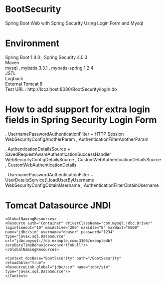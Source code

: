 # BootSecurity
Spring Boot Web with Spring Security Using Login Form and Mysql 

# Environment
Spring Boot 1.4.0 , Spring Security 4.0.3<br>
Maven<br>
mysql , mybatis 3.3.1 , mybatis-spring 1.2.4<br>
JSTL<br>
Logback<br>
External Tomcat 8<br>
Test URL : http://localhost:8080/BootSecurity/login.do

# How to add support for extra login fields in Spring Security Login Form

. UsernamePasswordAuthenticationFilter + HTTP Session
WebSecurityConfigAnotherParam , AuthenticationFilterAnotherParam

. AuthenticationDetailsSource + SavedRequestAwareAuthenticationSuccessHandler
WebSecurityConfigDetailsSource , CustomWebAuthenticationDetailsSource , CustomWebAuthenticationDetails

. UsernamePasswordAuthenticationFilter + UserDetailsService().loadUserByUsername
WebSecurityConfigObtainUsername , AuthenticationFilterObtainUsername

# Tomcat Datasource JNDI
```
<GlobalNamingResources>
<Resource auth="Container" driverClassName="com.mysql.jdbc.Driver" 
loginTimeout="10" maxActive="200" maxIdle="8" maxWait="5000" 
name="jdbc/sim" username="dbuser" password="1234" 
type="javax.sql.DataSource"
url="jdbc:mysql://db.example.com:3306/exampledb?zeroDateTimeBehavior=convertToNull"/>      
</GlobalNamingResources>

<Context docBase="BootSecurity" path="/BootSecurity" reloadable="true">
<ResourceLink global="jdbc/sim" name="jdbc/sim" type="javax.sql.DataSource"/>
</Context>
```
